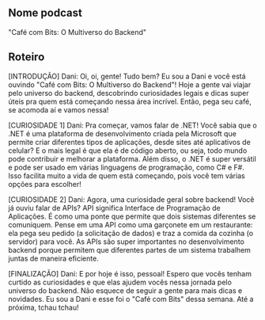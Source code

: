 ## Nome podcast
"Café com Bits: O Multiverso do Backend"

## Roteiro
[INTRODUÇÃO]
Dani: Oi, oi, gente! Tudo bem? Eu sou a Dani e você está ouvindo "Café com Bits: O Multiverso do Backend"! Hoje a gente vai viajar pelo universo do backend, descobrindo curiosidades legais e dicas super úteis pra quem está começando nessa área incrível. Então, pega seu café, se acomoda aí e vamos nessa!

[CURIOSIDADE 1]
Dani: Pra começar, vamos falar de .NET! Você sabia que o .NET é uma plataforma de desenvolvimento criada pela Microsoft que permite criar diferentes tipos de aplicações, desde sites até aplicativos de celular? E o mais legal é que ela é de código aberto, ou seja, todo mundo pode contribuir e melhorar a plataforma. Além disso, o .NET é super versátil e pode ser usado em várias linguagens de programação, como C# e F#. Isso facilita muito a vida de quem está começando, pois você tem várias opções para escolher!

[CURIOSIDADE 2]
Dani: Agora, uma curiosidade geral sobre backend! Você já ouviu falar de APIs? API significa Interface de Programação de Aplicações. É como uma ponte que permite que dois sistemas diferentes se comuniquem. Pense em uma API como uma garçonete em um restaurante: ela pega seu pedido (a solicitação de dados) e traz a comida da cozinha (o servidor) para você. As APIs são super importantes no desenvolvimento backend porque permitem que diferentes partes de um sistema trabalhem juntas de maneira eficiente.

[FINALIZAÇÃO]
Dani: E por hoje é isso, pessoal! Espero que vocês tenham curtido as curiosidades e que elas ajudem vocês nessa jornada pelo universo do backend. Não esquece de seguir a gente para mais dicas e novidades. Eu sou a Dani e esse foi o "Café com Bits" dessa semana. Até a próxima, tchau tchau!
